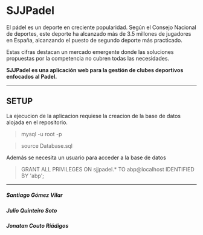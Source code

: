 # SJJPadel

El pádel es un deporte en creciente popularidad. Según el Consejo Nacional de deportes, este deporte ha alcanzado más de 3.5 millones de jugadores en España, alcanzando el puesto de segundo deporte más practicado. 
   
Estas cifras destacan un mercado emergente donde las soluciones propuestas por la competencia no cubren todas las necesidades.
   
**SJJPadel es una aplicación web para la gestión de clubes deportivos enfocados al Padel.**


------------------------------------------------------------
## SETUP
La ejecucion de la aplicacion requiese la creacion de la base de datos alojada en el repositorio.
>mysql -u root -p
  
>source Database.sql

Además se necesita un usuario para acceder a la base de datos
> GRANT ALL PRIVILEGES ON sjjpadel.* TO abp@localhost IDENTIFIED BY 'abp';

------------------------------------------------------------


##### Santiago Gómez Vilar
##### Julio Quinteiro Soto
##### Jonatan Couto Riádigos 



